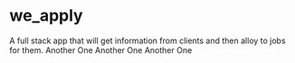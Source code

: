 # we_apply

A full stack app that will get information from clients and then alloy to jobs for them.
Another One
Another One
Another One
